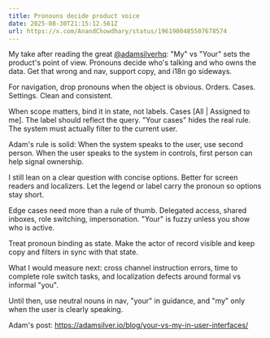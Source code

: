 ```yaml
---
title: Pronouns decide product voice
date: 2025-08-30T21:15:12.561Z
url: https://x.com/AnandChowdhary/status/1961900485507678574
---
```


My take after reading the great [@adamsilverhq](https://x.com/adamsilverhq): "My" vs "Your" sets the product's point of view. Pronouns decide who's talking and who owns the data. Get that wrong and nav, support copy, and i18n go sideways.  
  
For navigation, drop pronouns when the object is obvious. Orders. Cases. Settings. Clean and consistent.  
  
When scope matters, bind it in state, not labels. Cases \[All | Assigned to me\]. The label should reflect the query. "Your cases" hides the real rule. The system must actually filter to the current user.  
  
Adam's rule is solid: When the system speaks to the user, use second person. When the user speaks to the system in controls, first person can help signal ownership.  
  
I still lean on a clear question with concise options. Better for screen readers and localizers. Let the legend or label carry the pronoun so options stay short.  
  
Edge cases need more than a rule of thumb. Delegated access, shared inboxes, role switching, impersonation. "Your" is fuzzy unless you show who is active.  
  
Treat pronoun binding as state. Make the actor of record visible and keep copy and filters in sync with that state.  
  
What I would measure next: cross channel instruction errors, time to complete role switch tasks, and localization defects around formal vs informal "you".  
  
Until then, use neutral nouns in nav, "your" in guidance, and "my" only when the user is clearly speaking.  
  
Adam's post: <https://adamsilver.io/blog/your-vs-my-in-user-interfaces/>
